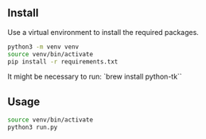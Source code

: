 ## Install

Use a virtual environment to install the required packages. 

```bash
python3 -m venv venv
source venv/bin/activate
pip install -r requirements.txt
```

It might be necessary to run: `brew install python-tk``

## Usage

```bash
source venv/bin/activate
python3 run.py
```
